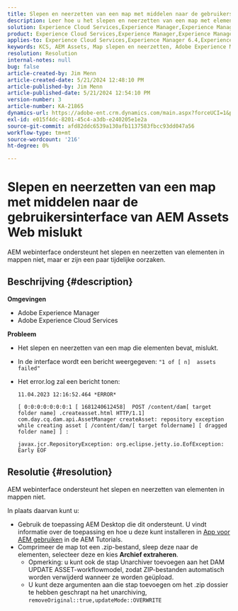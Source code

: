 ```yaml
---
title: Slepen en neerzetten van een map met middelen naar de gebruikersinterface van AEM Assets Web mislukt
description: Leer hoe u het slepen en neerzetten van een map met elementen kunt corrigeren, mislukt in AEM.
solution: Experience Cloud Services,Experience Manager,Experience Manager as a Cloud Service
product: Experience Cloud Services,Experience Manager,Experience Manager as a Cloud Service
applies-to: Experience Cloud Services,Experience Manager 6.4,Experience Manager Assets,Experience Manager as a Cloud Service,Experience Manager 6.5
keywords: KCS, AEM Assets, Map slepen en neerzetten, Adobe Experience Manager, Problemen oplossen
resolution: Resolution
internal-notes: null
bug: false
article-created-by: Jim Menn
article-created-date: 5/21/2024 12:48:10 PM
article-published-by: Jim Menn
article-published-date: 5/21/2024 12:54:10 PM
version-number: 3
article-number: KA-21865
dynamics-url: https://adobe-ent.crm.dynamics.com/main.aspx?forceUCI=1&pagetype=entityrecord&etn=knowledgearticle&id=6e91f85a-7017-ef11-9f8a-6045bd006268
exl-id: e015f4dc-8201-45c4-a3db-e240205e1e2a
source-git-commit: afd82ddc6539a130afb1137583fbcc93dd047a56
workflow-type: tm+mt
source-wordcount: '216'
ht-degree: 0%

---
```


# Slepen en neerzetten van een map met middelen naar de gebruikersinterface van AEM Assets Web mislukt


AEM webinterface ondersteunt het slepen en neerzetten van elementen in mappen niet, maar er zijn een paar tijdelijke oorzaken.

## Beschrijving {#description}


<b>Omgevingen</b>

- Adobe Experience Manager
- Adobe Experience Cloud Services


<b>Probleem</b>

- Het slepen en neerzetten van een map die elementen bevat, mislukt.
- In de interface wordt een bericht weergegeven: `"1 of [ n]  assets failed"`
- Het error.log zal een bericht tonen:

  ```
  11.04.2023 12:16:52.464 *ERROR* 
  
  [ 0:0:0:0:0:0:0:1 [ 1681240612458]  POST /content/dam[ target folder name] .createasset.html HTTP/1.1]  com.day.cq.dam.api.AssetManager createAsset: repository exception while creating asset [ /content/dam/[ target foldername] [ dragged folder name] ] :
  
  javax.jcr.RepositoryException: org.eclipse.jetty.io.EofException: Early EOF
  ```



## Resolutie {#resolution}


AEM webinterface ondersteunt het slepen en neerzetten van elementen in mappen niet.

In plaats daarvan kunt u:

- Gebruik de toepassing AEM Desktop die dit ondersteunt. U vindt informatie over de toepassing en hoe u deze kunt installeren in [App voor AEM gebruiken](https://experienceleague.adobe.com/en/docs/experience-manager-learn/assets/creative-workflows/aem-desktop-app) in de AEM Tutorials.
- Comprimeer de map tot een .zip-bestand, sleep deze naar de elementen, selecteer deze en kies <b>Archief extraheren</b>. 
   - Opmerking: u kunt ook de stap Unarchiver toevoegen aan het DAM UPDATE ASSET-workflowmodel, zodat ZIP-bestanden automatisch worden verwijderd wanneer ze worden geüpload.
   - U kunt deze argumenten aan die stap toevoegen om het .zip dossier te hebben geschrapt na het unarchiving, `removeOriginal::true,updateMode::OVERWRITE`
